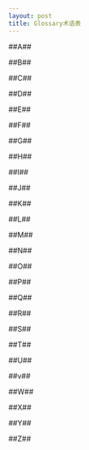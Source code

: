 ```yaml
---
layout: post
title: Glossary术语表
---
```



##A##

##B##

##C##

##D##

##E##

##F##

##G##

##H##

##I##

##J##

##K##

##L##

##M##

##N##

##O##

##P##

##Q##

##R##

##S##

##T##

##U##

##v##

##W##

##X##

##Y##

##Z## 
